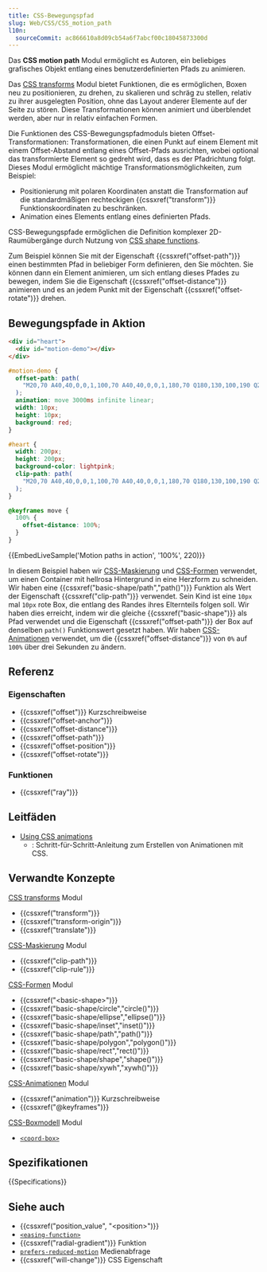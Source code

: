 ```yaml
---
title: CSS-Bewegungspfad
slug: Web/CSS/CSS_motion_path
l10n:
  sourceCommit: ac866610a8d09cb54a6f7abcf00c18045873300d
---
```


Das **CSS motion path** Modul ermöglicht es Autoren, ein beliebiges grafisches Objekt entlang eines benutzerdefinierten Pfads zu animieren.

Das [CSS transforms](/de/docs/Web/CSS/CSS_transforms) Modul bietet Funktionen, die es ermöglichen, Boxen neu zu positionieren, zu drehen, zu skalieren und schräg zu stellen, relativ zu ihrer ausgelegten Position, ohne das Layout anderer Elemente auf der Seite zu stören. Diese Transformationen können animiert und überblendet werden, aber nur in relativ einfachen Formen.

Die Funktionen des CSS-Bewegungspfadmoduls bieten Offset-Transformationen: Transformationen, die einen Punkt auf einem Element mit einem Offset-Abstand entlang eines Offset-Pfads ausrichten, wobei optional das transformierte Element so gedreht wird, dass es der Pfadrichtung folgt. Dieses Modul ermöglicht mächtige Transformationsmöglichkeiten, zum Beispiel:

- Positionierung mit polaren Koordinaten anstatt die Transformation auf die standardmäßigen rechteckigen {{cssxref("transform")}} Funktionskoordinaten zu beschränken.
- Animation eines Elements entlang eines definierten Pfads.

CSS-Bewegungspfade ermöglichen die Definition komplexer 2D-Raumübergänge durch Nutzung von [CSS shape functions](/de/docs/Web/CSS/CSS_Values_and_Units/CSS_Value_Functions#shape_functions).

Zum Beispiel können Sie mit der Eigenschaft {{cssxref("offset-path")}} einen bestimmten Pfad in beliebiger Form definieren, den Sie möchten. Sie können dann ein Element animieren, um sich entlang dieses Pfades zu bewegen, indem Sie die Eigenschaft {{cssxref("offset-distance")}} animieren und es an jedem Punkt mit der Eigenschaft {{cssxref("offset-rotate")}} drehen.

## Bewegungspfade in Aktion

```html hidden
<div id="heart">
  <div id="motion-demo"></div>
</div>
```

```css hidden
#motion-demo {
  offset-path: path(
    "M20,70 A40,40,0,0,1,100,70 A40,40,0,0,1,180,70 Q180,130,100,190 Q20,130,20,70 Z"
  );
  animation: move 3000ms infinite linear;
  width: 10px;
  height: 10px;
  background: red;
}

#heart {
  width: 200px;
  height: 200px;
  background-color: lightpink;
  clip-path: path(
    "M20,70 A40,40,0,0,1,100,70 A40,40,0,0,1,180,70 Q180,130,100,190 Q20,130,20,70 Z"
  );
}

@keyframes move {
  100% {
    offset-distance: 100%;
  }
}
```

{{EmbedLiveSample('Motion paths in action', '100%', 220)}}

In diesem Beispiel haben wir [CSS-Maskierung](/de/docs/Web/CSS/CSS_masking) und [CSS-Formen](/de/docs/Web/CSS/CSS_shapes) verwendet, um einen Container mit hellrosa Hintergrund in eine Herzform zu schneiden. Wir haben eine {{cssxref("basic-shape/path","path()")}} Funktion als Wert der Eigenschaft {{cssxref("clip-path")}} verwendet. Sein Kind ist eine `10px` mal `10px` rote Box, die entlang des Randes ihres Elternteils folgen soll. Wir haben dies erreicht, indem wir die gleiche {{cssxref("basic-shape")}} als Pfad verwendet und die Eigenschaft {{cssxref("offset-path")}} der Box auf denselben `path()` Funktionswert gesetzt haben. Wir haben [CSS-Animationen](/de/docs/Web/CSS/CSS_animations) verwendet, um die {{cssxref("offset-distance")}} von `0%` auf `100%` über drei Sekunden zu ändern.

## Referenz

### Eigenschaften

- {{cssxref("offset")}} Kurzschreibweise
- {{cssxref("offset-anchor")}}
- {{cssxref("offset-distance")}}
- {{cssxref("offset-path")}}
- {{cssxref("offset-position")}}
- {{cssxref("offset-rotate")}}

### Funktionen

- {{cssxref("ray")}}

## Leitfäden

- [Using CSS animations](/de/docs/Web/CSS/CSS_animations/Using_CSS_animations)
  - : Schritt-für-Schritt-Anleitung zum Erstellen von Animationen mit CSS.

## Verwandte Konzepte

[CSS transforms](/de/docs/Web/CSS/CSS_transforms) Modul

- {{cssxref("transform")}}
- {{cssxref("transform-origin")}}
- {{cssxref("translate")}}

[CSS-Maskierung](/de/docs/Web/CSS/CSS_masking) Modul

- {{cssxref("clip-path")}}
- {{cssxref("clip-rule")}}

[CSS-Formen](/de/docs/Web/CSS/CSS_shapes) Modul

- {{cssxref("&lt;basic-shape&gt;")}}
- {{cssxref("basic-shape/circle","circle()")}}
- {{cssxref("basic-shape/ellipse","ellipse()")}}
- {{cssxref("basic-shape/inset","inset()")}}
- {{cssxref("basic-shape/path","path()")}}
- {{cssxref("basic-shape/polygon","polygon()")}}
- {{cssxref("basic-shape/rect","rect()")}}
- {{cssxref("basic-shape/shape","shape()")}}
- {{cssxref("basic-shape/xywh","xywh()")}}

[CSS-Animationen](/de/docs/Web/CSS/CSS_animations) Modul

- {{cssxref("animation")}} Kurzschreibweise
- {{cssxref("@keyframes")}}

[CSS-Boxmodell](/de/docs/Web/CSS/CSS_box_model) Modul

- [`<coord-box>`](/de/docs/Web/CSS/offset-path#coord-box)

## Spezifikationen

{{Specifications}}

## Siehe auch

- {{cssxref("position_value", "&lt;position&gt;")}}
- [`<easing-function>`](/de/docs/Web/CSS/easing-function)
- {{cssxref("radial-gradient")}} Funktion
- [`prefers-reduced-motion`](/de/docs/Web/CSS/@media/prefers-reduced-motion) Medienabfrage
- {{cssxref("will-change")}} CSS Eigenschaft
